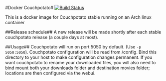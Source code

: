 #Docker Couchpotato#
[![Build Status](https://jenkins.dray.be/buildStatus/icon?job=docker_couchpotato)](https://jenkins.dray.be/job/docker_couchpotato)

This is a docker image for Couchpotato stable running on an Arch linux container

##Release schedule##
A new release will be made shortly after each stable couchpotato release (a couple days at most).

##Usage##
Couchpotato will run on port 5050 by default. (Use `-p 5050:5050`).
Couchpotato configuration will be read from /config. Bind this directory to your host to make configuration changes permanent.
If you want couchpotato to rename your downloaded files, you will also need to bind mount both your downloads folder and destination movies folder; locations are then configured via the webui.
